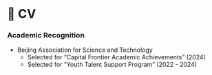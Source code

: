 # 📄 CV

<div id="pdf-viewer"></div>
<script src="//mozilla.github.io/pdf.js/build/pdf.js"></script>
<script>
  pdfjsLib.getDocument('../test.pdf').promise.then(function(pdf) {
    pdf.getPage(1).then(function(page) {
      // 渲染PDF到div
    });
  });
</script>


<!--
# 📄 CV

## Zhou Jin

![Profile Picture](../../images/zj.jpg) 

**Hangzhou, China**  
**Email:** z.jin@zju.edu.cn  
**Github:** [GitHub Profile](https://github.com/dashboard)
**Google Scholar:** [Google Scholar Profile](https://scholar.google.com/citations?hl=zh-CN&user=Iw11vncAAAAJ&view_op=list_works&sortby=pubdate)
**ORCID:** [ORCID iD](https://orcid.org/0000-0002-0632-9494)

---

## Focusing on
Electronic Design Automation (EDA), VLSI CAD, Design Automation and Circuit Simulation.

---

## Current Position
**March 2025 - Present**  
Hundred-Talents Program Researcher  
Zhejiang University, School of Integrated Circuits

---

## Previous Positions
- **2023 - 2025**  
  Associate Professor, Doctoral Supervisor  
  China University of Petroleum (Beijing), School of Artificial Intelligence
- **2018 - 2022**  
  Lecturer, Master’s Supervisor  
  China University of Petroleum (Beijing), School of Information Science and Engineering
- **2016 - 2017**  
  Postdoctoral Researcher  
  Waseda University, Research Center
- **2013 - 2014**  
  GCOE Researcher  
  Waseda University, Global COE Program (21st Century Center of Excellence)

---

## Education Background
- **Ph.D. in Engineering (2012 - 2015)**  
  Waseda University, Department of Large-Scale Integrated Circuit Systems
- **M.Eng. in Engineering (2010 - 2012)**  
  Waseda University, Department of Large-Scale Integrated Circuit Systems
- **B.Sc. in Computer Science and Technology (2006 - 2010)**  
  Nanjing University, Department of Computer Science and Technology

---

## Honors and Awards
### Best Paper Awards
- SC ‘24 (CCF - A International Top - tier Conference)
  - Best Paper Award Nomination (2024)
- SC ‘23 (CCF - A International Top - tier Conference)
  - Best Paper Award
  - First recipient from Mainland China
  - Only winner at the conference (2023)
- ISEDA ‘23
  - Honorable Mention Paper Award (2023)

### Young Scientist Awards
- EDA² Open Innovation Collaboration Mechanism
  - Youth Science and Technology Award (First Edition, Sole Recipient) (2023)
- Institute of Electrical Engineers of Japan (IEE) Kyushu Branch
  - Kyushu Branch President’s Award (2013)
  
-->

### Academic Recognition
- Beijing Association for Science and Technology
  - Selected for “Capital Frontier Academic Achievements” (2024)
  - Selected for “Youth Talent Support Program” (2022 - 2024)
